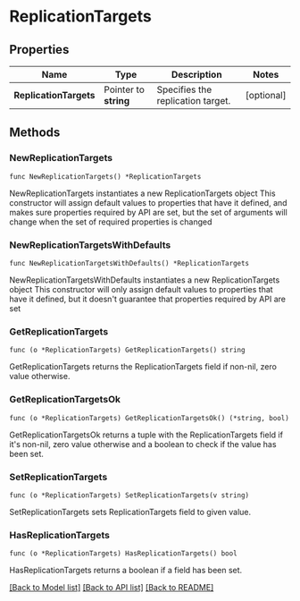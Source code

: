 # ReplicationTargets

## Properties

Name | Type | Description | Notes
------------ | ------------- | ------------- | -------------
**ReplicationTargets** | Pointer to **string** | Specifies the replication target. | [optional] 

## Methods

### NewReplicationTargets

`func NewReplicationTargets() *ReplicationTargets`

NewReplicationTargets instantiates a new ReplicationTargets object
This constructor will assign default values to properties that have it defined,
and makes sure properties required by API are set, but the set of arguments
will change when the set of required properties is changed

### NewReplicationTargetsWithDefaults

`func NewReplicationTargetsWithDefaults() *ReplicationTargets`

NewReplicationTargetsWithDefaults instantiates a new ReplicationTargets object
This constructor will only assign default values to properties that have it defined,
but it doesn't guarantee that properties required by API are set

### GetReplicationTargets

`func (o *ReplicationTargets) GetReplicationTargets() string`

GetReplicationTargets returns the ReplicationTargets field if non-nil, zero value otherwise.

### GetReplicationTargetsOk

`func (o *ReplicationTargets) GetReplicationTargetsOk() (*string, bool)`

GetReplicationTargetsOk returns a tuple with the ReplicationTargets field if it's non-nil, zero value otherwise
and a boolean to check if the value has been set.

### SetReplicationTargets

`func (o *ReplicationTargets) SetReplicationTargets(v string)`

SetReplicationTargets sets ReplicationTargets field to given value.

### HasReplicationTargets

`func (o *ReplicationTargets) HasReplicationTargets() bool`

HasReplicationTargets returns a boolean if a field has been set.


[[Back to Model list]](../README.md#documentation-for-models) [[Back to API list]](../README.md#documentation-for-api-endpoints) [[Back to README]](../README.md)


